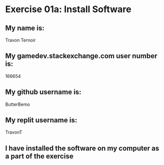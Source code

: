 # Exercise 01a: Install Software

## My name is:
Travon Ternoir

## My gamedev.stackexchange.com user number is:
166654

## My github username is:
ButterBemo

## My replit username is:
TravonT

## I have installed the software on my computer as a part of the exercise
```
